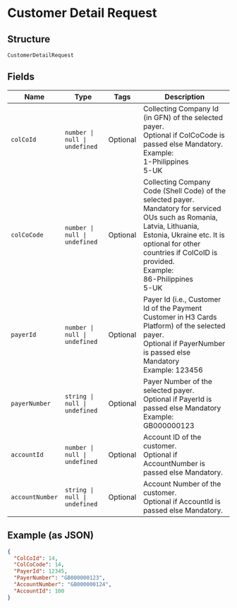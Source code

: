 
# Customer Detail Request

## Structure

`CustomerDetailRequest`

## Fields

| Name | Type | Tags | Description |
|  --- | --- | --- | --- |
| `colCoId` | `number \| null \| undefined` | Optional | Collecting Company Id (in GFN) of the selected payer.<br>Optional if ColCoCode is passed else Mandatory.<br>Example:<br>1-Philippines<br>5-UK |
| `colCoCode` | `number \| null \| undefined` | Optional | Collecting Company Code (Shell Code) of the selected payer.<br>Mandatory for serviced OUs such as Romania, Latvia, Lithuania, Estonia, Ukraine etc. It is optional for other countries if ColCoID is provided.<br>Example:<br>86-Philippines<br>5-UK |
| `payerId` | `number \| null \| undefined` | Optional | Payer Id (i.e., Customer Id of the Payment Customer in H3 Cards Platform) of the selected payer.<br>Optional if PayerNumber is passed else Mandatory<br>Example: 123456 |
| `payerNumber` | `string \| null \| undefined` | Optional | Payer Number of the selected payer.<br>Optional if PayerId is passed else Mandatory<br>Example: GB000000123 |
| `accountId` | `number \| null \| undefined` | Optional | Account ID of the customer.<br>Optional if AccountNumber is passed else Mandatory. |
| `accountNumber` | `string \| null \| undefined` | Optional | Account Number of the customer.<br>Optional if AccountId is passed else Mandatory. |

## Example (as JSON)

```json
{
  "ColCoId": 14,
  "ColCoCode": 14,
  "PayerId": 12345,
  "PayerNumber": "GB000000123",
  "AccountNumber": "GB000000124",
  "AccountId": 100
}
```

